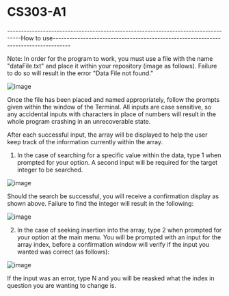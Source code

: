 # CS303-A1
-----------------------------------------------------------------------------------How to use------------------------------------------------------------------------------------

Note: In order for the program to work, you must use a file with the name "dataFile.txt" and place it within your repository (image as follows). Failure to do so will result in the error "Data File not found." 

![image](https://user-images.githubusercontent.com/24641567/235332998-0320bb0e-b9a5-43ee-a12e-b3b6b0ae5ce3.png)

Once the file has been placed and named appropriately, follow the prompts given within the window of the Terminal.
All inputs are case sensitive, so any accidental inputs with characters in place of numbers will result in the whole program crashing in an unrecoverable state.

After each successful input, the array will be displayed to help the user keep track of the information currently within the array.

1. In the case of searching for a specific value within the data, type 1 when prompted for your option. A second input will be required for the target integer to be searched.

![image](https://user-images.githubusercontent.com/24641567/235333188-a41ce298-625c-4da7-8c46-6ebc508127a8.png)

Should the search be successful, you will receive a confirmation display as shown above. Failure to find the integer will result in the following:

![image](https://user-images.githubusercontent.com/24641567/235333218-022adf1a-e29f-4c7c-b45a-736d9d5b5696.png)

2. In the case of seeking insertion into the array, type 2 when prompted for your option at the main menu. You will be prompted with an input for the array index, before a confirmation window will verify if the input you wanted was correct (as follows):

![image](https://user-images.githubusercontent.com/24641567/235333274-2d9ee2c4-be2c-4874-93a9-813ed87523cf.png)

If the input was an error, type N and you will be reasked what the index in question you are wanting to change is.
